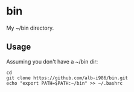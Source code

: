 # bin

My ~/bin directory.

## Usage

Assuming you don't have a ~/bin dir:
```
cd
git clone https://github.com/alb-i986/bin.git
echo "export PATH=$PATH:~/bin" >> ~/.bashrc
```
